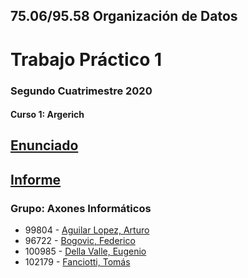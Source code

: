 ## 75.06/95.58 Organización de Datos
# Trabajo Práctico 1
### Segundo Cuatrimestre 2020
#### Curso 1: Argerich

## [Enunciado](https://docs.google.com/document/d/1Ws7kfBmQmZ3BuUA7rGCnvhRGdl6MZYpC2c2GEvx7a2Y)
## [Informe](https://docs.google.com/document/d/1zAYsETVDRrGnz3ck8TqARmWY6-i3MKigeeYJi1CQJIw)

### Grupo: Axones Informáticos

* 99804 - [Aguilar Lopez, Arturo](mailto:aaguilarl@fi.uba.ar)
* 96722 - [Bogovic, Federico](mailto:fbogovic@fi.uba.ar)
* 100985 - [Della Valle, Eugenio](mailto:edellavalle@fi.uba.ar)
* 102179 - [Fanciotti, Tomás](mailto:tfanciotti@fi.uba.ar)

